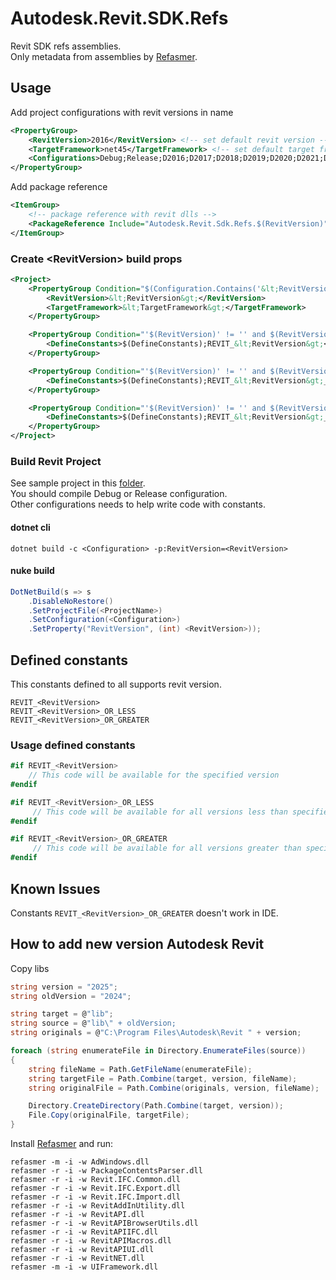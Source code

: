 # Autodesk.Revit.SDK.Refs

Revit SDK refs assemblies.  
Only metadata from assemblies by [Refasmer](https://github.com/JetBrains/Refasmer).

## Usage

Add project configurations with revit versions in name

```xml
<PropertyGroup>
    <RevitVersion>2016</RevitVersion> <!-- set default revit version -->
    <TargetFramework>net45</TargetFramework> <!-- set default target framework -->
    <Configurations>Debug;Release;D2016;D2017;D2018;D2019;D2020;D2021;D2022;D2023;D2024</Configurations>
</PropertyGroup>
```

Add package reference

```xml
<ItemGroup>
    <!-- package reference with revit dlls -->
    <PackageReference Include="Autodesk.Revit.Sdk.Refs.$(RevitVersion)" Version="1.0.0" />
</ItemGroup>
```

### Create &lt;RevitVersion&gt; build props
```xml
<Project>
    <PropertyGroup Condition="$(Configuration.Contains('&lt;RevitVersion&gt;'))">
        <RevitVersion>&lt;RevitVersion&gt;</RevitVersion>
        <TargetFramework>&lt;TargetFramework&gt;</TargetFramework>
    </PropertyGroup>

    <PropertyGroup Condition="'$(RevitVersion)' != '' and $(RevitVersion) == &lt;RevitVersion&gt;">
        <DefineConstants>$(DefineConstants);REVIT_&lt;RevitVersion&gt;</DefineConstants>
    </PropertyGroup>

    <PropertyGroup Condition="'$(RevitVersion)' != '' and $(RevitVersion) &lt;= &lt;RevitVersion&gt;">
        <DefineConstants>$(DefineConstants);REVIT_&lt;RevitVersion&gt;_OR_LESS</DefineConstants>
    </PropertyGroup>

    <PropertyGroup Condition="'$(RevitVersion)' != '' and $(RevitVersion) &gt;= &lt;RevitVersion&gt;">
        <DefineConstants>$(DefineConstants);REVIT_&lt;RevitVersion&gt;_OR_GREATER</DefineConstants>
    </PropertyGroup>
</Project>
```

### Build Revit Project

See sample project in this [folder](sample/SamplePlugin).  
You should compile Debug or Release configuration.  
Other configurations needs to help write code with constants.

#### dotnet cli

```
dotnet build -c <Configuration> -p:RevitVersion=<RevitVersion>
```

#### nuke build

```csharp
DotNetBuild(s => s
    .DisableNoRestore()
    .SetProjectFile(<ProjectName>)
    .SetConfiguration(<Configuration>)
    .SetProperty("RevitVersion", (int) <RevitVersion>));
```

## Defined constants

This constants defined to all supports revit version.

```
REVIT_<RevitVersion>  
REVIT_<RevitVersion>_OR_LESS  
REVIT_<RevitVersion>_OR_GREATER  
```

### Usage defined constants
```csharp
#if REVIT_<RevitVersion>
    // This code will be available for the specified version
#endif

#if REVIT_<RevitVersion>_OR_LESS
     // This code will be available for all versions less than specified
#endif

#if REVIT_<RevitVersion>_OR_GREATER
     // This code will be available for all versions greater than specified
#endif
```

## Known Issues

Constants `REVIT_<RevitVersion>_OR_GREATER` doesn't work in IDE.

## How to add new version Autodesk Revit

Copy libs

```csharp
string version = "2025";
string oldVersion = "2024";

string target = @"lib";
string source = @"lib\" + oldVersion;
string originals = @"C:\Program Files\Autodesk\Revit " + version;

foreach (string enumerateFile in Directory.EnumerateFiles(source))
{
    string fileName = Path.GetFileName(enumerateFile);
    string targetFile = Path.Combine(target, version, fileName);
    string originalFile = Path.Combine(originals, version, fileName);

    Directory.CreateDirectory(Path.Combine(target, version));
    File.Copy(originalFile, targetFile);
}

```

Install [Refasmer](https://github.com/JetBrains/Refasmer) and run:

```
refasmer -m -i -w AdWindows.dll
refasmer -r -i -w PackageContentsParser.dll
refasmer -r -i -w Revit.IFC.Common.dll
refasmer -r -i -w Revit.IFC.Export.dll
refasmer -r -i -w Revit.IFC.Import.dll
refasmer -r -i -w RevitAddInUtility.dll
refasmer -r -i -w RevitAPI.dll
refasmer -r -i -w RevitAPIBrowserUtils.dll
refasmer -r -i -w RevitAPIIFC.dll
refasmer -r -i -w RevitAPIMacros.dll
refasmer -r -i -w RevitAPIUI.dll
refasmer -r -i -w RevitNET.dll
refasmer -m -i -w UIFramework.dll
```